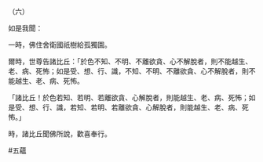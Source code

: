 （六）

如是我聞：

一時，佛住舍衛國祇樹給孤獨園。

爾時，世尊告諸比丘：「於色不知、不明、不離欲貪、心不解脫者，則不能越生、老、病、死怖；如是受、想、行、識，不知、不明、不離欲貪、心不解脫者，則不能越生、老、病、死怖。

「諸比丘！於色若知、若明、若離欲貪、心解脫者，則能越生、老、病、死怖；如是受、想、行、識，若知、若明、若離欲貪、心解脫者，則能越生、老、病、死怖。」

時，諸比丘聞佛所說，歡喜奉行。



#五蘊
